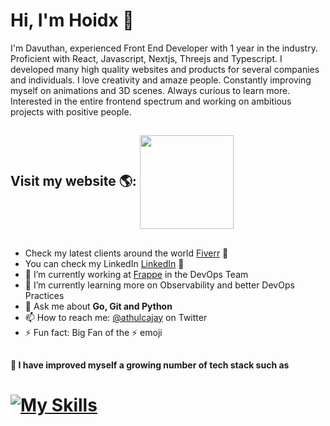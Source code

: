  # Hi, I'm Hoidx 👋 

I'm Davuthan, experienced Front End Developer with 1 year in the industry. Proficient with React, Javascript, Nextjs, Threejs and Typescript.
I developed many high quality websites and products for several companies and individuals. I love creativity and amaze people. Constantly improving myself on animations and 3D scenes. Always curious to learn more. Interested in the entire frontend spectrum and working on ambitious projects with positive people.

## Visit my website 🌎: <a target="_blank" href="https://www.hoidx.dev/"><img align="center" width="150" height="150" src="https://media.tenor.com/i_K3zWsgcG8AAAAi/hacker-pepe.gif"></a>

## 
- Check my latest clients around the world <a href="https://www.fiverr.com/hoidxdev?up_rollout=true"> Fiverr</a> 🌱
- You can check my LinkedIn <a href="https://www.linkedin.com/in/monicampowell/">LinkedIn</a> 💼
- 🔭 I’m currently working at [Frappe](https://frappe.io) in the DevOps Team
- 🌱 I’m currently learning more on Observability and better DevOps Practices
- 💬 Ask me about **Go, Git and Python**
- 📫 How to reach me: [@athulcajay](https://twitter.com/athulcajay) on Twitter
- ⚡ Fun fact: Big Fan of the :zap: emoji

##

**📝 I have improved myself a growing number of tech stack such as**

# [![My Skills](https://skillicons.dev/icons?i=react,next,tailwind,redux,bootstrap,mongodb,graphql,firebase,jest,figma&perline=10)](https://skillicons.dev)
